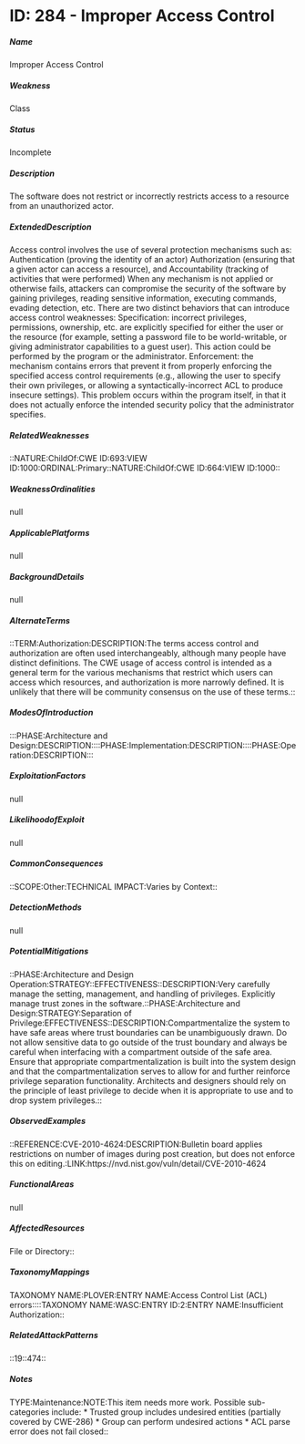 # ID: 284 - Improper Access Control
<h5>Name</h5>Improper Access Control
<h5>Weakness</h5>Class
<h5>Status</h5>Incomplete
<h5>Description</h5>The software does not restrict or incorrectly restricts access to a resource from an unauthorized actor.
<h5>ExtendedDescription</h5>Access control involves the use of several protection mechanisms such as: Authentication (proving the identity of an actor) Authorization (ensuring that a given actor can access a resource), and Accountability (tracking of activities that were performed) When any mechanism is not applied or otherwise fails, attackers can compromise the security of the software by gaining privileges, reading sensitive information, executing commands, evading detection, etc. There are two distinct behaviors that can introduce access control weaknesses: Specification: incorrect privileges, permissions, ownership, etc. are explicitly specified for either the user or the resource (for example, setting a password file to be world-writable, or giving administrator capabilities to a guest user). This action could be performed by the program or the administrator. Enforcement: the mechanism contains errors that prevent it from properly enforcing the specified access control requirements (e.g., allowing the user to specify their own privileges, or allowing a syntactically-incorrect ACL to produce insecure settings). This problem occurs within the program itself, in that it does not actually enforce the intended security policy that the administrator specifies.
<h5>RelatedWeaknesses</h5>::NATURE:ChildOf:CWE ID:693:VIEW ID:1000:ORDINAL:Primary::NATURE:ChildOf:CWE ID:664:VIEW ID:1000::
<h5>WeaknessOrdinalities</h5>null
<h5>ApplicablePlatforms</h5>null
<h5>BackgroundDetails</h5>null
<h5>AlternateTerms</h5>::TERM:Authorization:DESCRIPTION:The terms access control and authorization are often used interchangeably, although many people have distinct definitions. The CWE usage of access control is intended as a general term for the various mechanisms that restrict which users can access which resources, and authorization is more narrowly defined. It is unlikely that there will be community consensus on the use of these terms.::
<h5>ModesOfIntroduction</h5>:::PHASE:Architecture and Design:DESCRIPTION::::PHASE:Implementation:DESCRIPTION::::PHASE:Operation:DESCRIPTION:::
<h5>ExploitationFactors</h5>null
<h5>LikelihoodofExploit</h5>null
<h5>CommonConsequences</h5>::SCOPE:Other:TECHNICAL IMPACT:Varies by Context::
<h5>DetectionMethods</h5>null
<h5>PotentialMitigations</h5>::PHASE:Architecture and Design Operation:STRATEGY::EFFECTIVENESS::DESCRIPTION:Very carefully manage the setting, management, and handling of privileges. Explicitly manage trust zones in the software.::PHASE:Architecture and Design:STRATEGY:Separation of Privilege:EFFECTIVENESS::DESCRIPTION:Compartmentalize the system to have safe areas where trust boundaries can be unambiguously drawn. Do not allow sensitive data to go outside of the trust boundary and always be careful when interfacing with a compartment outside of the safe area. Ensure that appropriate compartmentalization is built into the system design and that the compartmentalization serves to allow for and further reinforce privilege separation functionality. Architects and designers should rely on the principle of least privilege to decide when it is appropriate to use and to drop system privileges.::
<h5>ObservedExamples</h5>::REFERENCE:CVE-2010-4624:DESCRIPTION:Bulletin board applies restrictions on number of images during post creation, but does not enforce this on editing.:LINK:https://nvd.nist.gov/vuln/detail/CVE-2010-4624
<h5>FunctionalAreas</h5>null
<h5>AffectedResources</h5>File or Directory::
<h5>TaxonomyMappings</h5>TAXONOMY NAME:PLOVER:ENTRY NAME:Access Control List (ACL) errors::::TAXONOMY NAME:WASC:ENTRY ID:2:ENTRY NAME:Insufficient Authorization::
<h5>RelatedAttackPatterns</h5>::19::474::
<h5>Notes</h5>TYPE:Maintenance:NOTE:This item needs more work. Possible sub-categories include: * Trusted group includes undesired entities (partially covered by CWE-286) * Group can perform undesired actions * ACL parse error does not fail closed::


